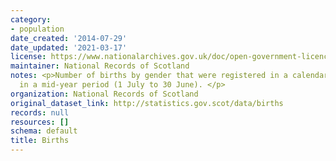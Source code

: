 ```yaml
---
category:
- population
date_created: '2014-07-29'
date_updated: '2021-03-17'
license: https://www.nationalarchives.gov.uk/doc/open-government-licence/version/3/
maintainer: National Records of Scotland
notes: <p>Number of births by gender that were registered in a calendar year, or occurred
  in a mid-year period (1 July to 30 June). </p>
organization: National Records of Scotland
original_dataset_link: http://statistics.gov.scot/data/births
records: null
resources: []
schema: default
title: Births
---
```


